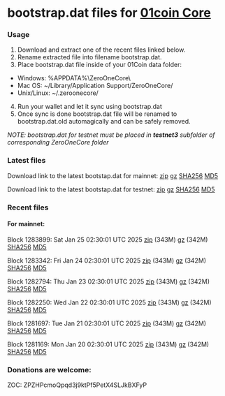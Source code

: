 # bootstrap.dat files for [01coin Core](https://01coin.io)

### Usage

1. Download and extract one of the recent files linked below.
2. Rename extracted file into filename bootstrap.dat.
3. Place bootstrap.dat file inside of your 01Coin data folder:
 - Windows: %APPDATA%\ZeroOneCore\
 - Mac OS: ~/Library/Application Support/ZeroOneCore/
 - Unix/Linux: ~/.zeroonecore/
4. Run your wallet and let it sync using bootstrap.dat
5. Once sync is done bootstrap.dat file will be renamed to bootstrap.dat.old automagically and can be safely removed.

_NOTE: bootstrap.dat for testnet must be placed in **testnet3** subfolder of corresponding ZeroOneCore folder_

### Latest files
Download link to the latest bootstap.dat for mainnet: [zip](https://files.01coin.io/mainnet/bootstrap.dat.zip) [gz](https://files.01coin.io/mainnet/bootstrap.dat.tar.gz) [SHA256](https://files.01coin.io/mainnet/sha256.txt) [MD5](https://files.01coin.io/mainnet/md5.txt)

Download link to the latest bootstap.dat for testnet: [zip](https://files.01coin.io/testnet/bootstrap.dat.zip) [gz](https://files.01coin.io/testnet/bootstrap.dat.tar.gz) [SHA256](https://files.01coin.io/testnet/sha256.txt) [MD5](https://files.01coin.io/testnet/md5.txt)

### Recent files

#### For mainnet:

Block 1283899: Sat Jan 25 02:30:01 UTC 2025 [zip](https://files.01coin.io/mainnet/2025-01-25/bootstrap.dat.zip) (343M) [gz](https://files.01coin.io/mainnet/2025-01-25/bootstrap.dat.tar.gz) (342M) [SHA256](https://files.01coin.io/mainnet/2025-01-25/sha256.txt) [MD5](https://files.01coin.io/mainnet/2025-01-25/md5.txt)

Block 1283342: Fri Jan 24 02:30:01 UTC 2025 [zip](https://files.01coin.io/mainnet/2025-01-24/bootstrap.dat.zip) (343M) [gz](https://files.01coin.io/mainnet/2025-01-24/bootstrap.dat.tar.gz) (342M) [SHA256](https://files.01coin.io/mainnet/2025-01-24/sha256.txt) [MD5](https://files.01coin.io/mainnet/2025-01-24/md5.txt)

Block 1282794: Thu Jan 23 02:30:01 UTC 2025 [zip](https://files.01coin.io/mainnet/2025-01-23/bootstrap.dat.zip) (343M) [gz](https://files.01coin.io/mainnet/2025-01-23/bootstrap.dat.tar.gz) (342M) [SHA256](https://files.01coin.io/mainnet/2025-01-23/sha256.txt) [MD5](https://files.01coin.io/mainnet/2025-01-23/md5.txt)

Block 1282250: Wed Jan 22 02:30:01 UTC 2025 [zip](https://files.01coin.io/mainnet/2025-01-22/bootstrap.dat.zip) (343M) [gz](https://files.01coin.io/mainnet/2025-01-22/bootstrap.dat.tar.gz) (342M) [SHA256](https://files.01coin.io/mainnet/2025-01-22/sha256.txt) [MD5](https://files.01coin.io/mainnet/2025-01-22/md5.txt)

Block 1281697: Tue Jan 21 02:30:01 UTC 2025 [zip](https://files.01coin.io/mainnet/2025-01-21/bootstrap.dat.zip) (343M) [gz](https://files.01coin.io/mainnet/2025-01-21/bootstrap.dat.tar.gz) (342M) [SHA256](https://files.01coin.io/mainnet/2025-01-21/sha256.txt) [MD5](https://files.01coin.io/mainnet/2025-01-21/md5.txt)

Block 1281169: Mon Jan 20 02:30:01 UTC 2025 [zip](https://files.01coin.io/mainnet/2025-01-20/bootstrap.dat.zip) (343M) [gz](https://files.01coin.io/mainnet/2025-01-20/bootstrap.dat.tar.gz) (342M) [SHA256](https://files.01coin.io/mainnet/2025-01-20/sha256.txt) [MD5](https://files.01coin.io/mainnet/2025-01-20/md5.txt)


### Donations are welcome:

ZOC: ZPZHPcmoQpqd3j9ktPf5PetX4SLJkBXFyP
